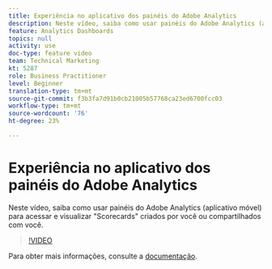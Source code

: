 ```yaml
---
title: Experiência no aplicativo dos painéis do Adobe Analytics
description: Neste vídeo, saiba como usar painéis do Adobe Analytics (aplicativo móvel) para acessar e visualizar "Scorecards" criados por você ou compartilhados com você.
feature: Analytics Dashboards
topics: null
activity: use
doc-type: feature video
team: Technical Marketing
kt: 5287
role: Business Practitioner
level: Beginner
translation-type: tm+mt
source-git-commit: f3b3fa7d91b0cb21005b57768ca23ed6700fcc03
workflow-type: tm+mt
source-wordcount: '76'
ht-degree: 23%

---
```



# Experiência no aplicativo dos painéis do Adobe Analytics

Neste vídeo, saiba como usar painéis do Adobe Analytics (aplicativo móvel) para acessar e visualizar &quot;Scorecards&quot; criados por você ou compartilhados com você.

>[!VIDEO](https://video.tv.adobe.com/v/34545/?quality=12)

Para obter mais informações, consulte a [documentação](https://docs.adobe.com/help/pt-BR/analytics/analyze/mobapp/home.html).

